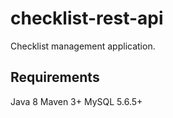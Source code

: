 # checklist-rest-api
Checklist management application.

## Requirements
Java 8
Maven 3+
MySQL 5.6.5+


